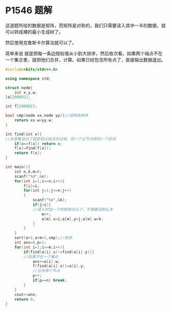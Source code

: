 # P1546 题解

这道题所给的数据是矩阵，而矩阵是对称的，我们只需要读入其中一半的数据，就可以转成裸的最小生成树了。

然后使用克鲁斯卡尔算法就可以了。

简单来说 就是把每一条边按权值从小到大排序，然后依次看，如果两个端点不在一个集合里，就把他们合并，计算。如果已经包含所有点了，直接输出数据退出。

```cpp
#include<bits/stdc++.h>

using namespace std;

struct node{
	int x,y,w;
}a[200002];

int f[200002];

bool cmp(node xx,node yy){//结构体排序
	return xx.w<yy.w;
}

int find(int x){
//并查集说白了就是找父结点的过程，同一个父节点即同一个区间
	if(x==f[x]) return x;
	f[x]=find(f[x]);
	return f[x];
}

int main(){
	int n,k,m=0;
	scanf("%d",&n);
	for(int i=1;i<=n;i++){
		f[i]=i;
		for(int j=1;j<=n;j++)
		{
			scanf("%d",&k);
			if(j>i){
            //读入时加一个判断就可以了，不需要读那么多
				m++;
				a[m].x=i;a[m].y=j;a[m].w=k;	
			}	
		}
	}
	sort(a+1,a+m+1,cmp);//排序
	int ans=0,p=1;
	for(int i=1;i<=m;i++){
		if(find(a[i].x)!=find(a[i].y)){
        //如果不在一个集合
			ans+=a[i].w;
			f[find(a[i].x)]=a[i].y;
            //合并两个节点
			p++;
			if(p==n) break;	
		}
	}
	cout<<ans;
	return 0;
}
```